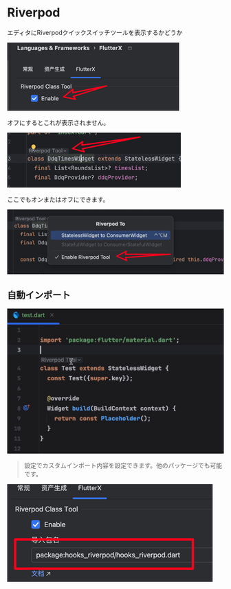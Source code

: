 # Riverpod

エディタにRiverpodクイックスイッチツールを表示するかどうか


![image_s_r_1.png](../../assets/images/image_s_r_1.png)


オフにするとこれが表示されません。

![image_s_r_2.png](../../assets/images/image_s_r_2.png)


ここでもオンまたはオフにできます。

![image_s_r_3.png](../../assets/images/image_s_r_3.png)


## 自動インポート

![Kapture_2024-10-30_at_11.24.11.gif](../../assets/gif/Kapture_2024-10-30_at_11.24.11.gif)

> 設定でカスタムインポート内容を設定できます。他のパッケージでも可能です。

![image_s_r_4.png](../../assets/images/image_s_r_4.png)
